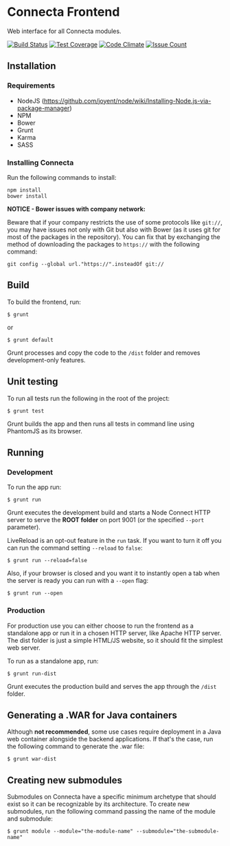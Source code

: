 # Connecta Frontend

Web interface for all Connecta modules.

[![Build Status](https://travis-ci.org/connecta-solutions/connecta-frontend.svg?branch=master)](https://travis-ci.org/connecta-solutions/connecta-frontend)
[![Test Coverage](https://codeclimate.com/github/connecta-solutions/connecta-frontend/badges/coverage.svg)](https://codeclimate.com/github/connecta-solutions/connecta-frontend/coverage)
[![Code Climate](https://codeclimate.com/github/connecta-solutions/connecta-frontend/badges/gpa.svg)](https://codeclimate.com/github/connecta-solutions/connecta-frontend)
[![Issue Count](https://codeclimate.com/github/connecta-solutions/connecta-frontend/badges/issue_count.svg)](https://codeclimate.com/github/connecta-solutions/connecta-frontend)

## Installation

### Requirements

- NodeJS (https://github.com/joyent/node/wiki/Installing-Node.js-via-package-manager)
- NPM
- Bower
- Grunt
- Karma
- SASS

### Installing Connecta

Run the following commands to install:

```
npm install
bower install
```

**NOTICE - Bower issues with company network:**

Beware that if your company restricts the use of some protocols like `git://`, you may have issues not only with Git but also with Bower (as it uses git for most of the packages in the repository). You can fix that by exchanging the method of downloading the packages to `https://` with the following command:

```
git config --global url."https://".insteadOf git://
```

## Build

To build the frontend, run:

```
$ grunt
```

or

```
$ grunt default
```

Grunt processes and copy the code to the `/dist` folder and removes development-only features.

## Unit testing

To run all tests run the following in the root of the project:

```
$ grunt test
```

Grunt builds the app and then runs all tests in command line using PhantomJS as its browser.

## Running

### Development

To run the app run:

```
$ grunt run
```

Grunt executes the development build and starts a Node Connect HTTP server to serve the **ROOT folder** on port 9001 (or the specified `--port` parameter).

LiveReload is an opt-out feature in the `run` task. If you want to turn it off you can run the command setting `--reload` to `false`:

```
$ grunt run --reload=false
```

Also, if your browser is closed and you want it to instantly open a tab when the server is ready you can run with a `--open` flag:

```
$ grunt run --open
```

### Production

For production use you can either choose to run the frontend as a standalone app or run it in a chosen HTTP server, like Apache HTTP server. The dist folder is just a simple HTML/JS website, so it should fit the simplest web server.

To run as a standalone app, run:

```
$ grunt run-dist
```

Grunt executes the production build and serves the app through the `/dist` folder.

## Generating a .WAR for Java containers

Although **not recommended**, some use cases require deployment in a Java web container alongside the backend applications. If that's the case, run the following command to generate the .war file:

```
$ grunt war-dist
```

## Creating new submodules

Submodules on Connecta have a specific minimum archetype that should exist so it can be recognizable by its architecture. To create new submodules, run the following command passing the name of the module and submodule:

```
$ grunt module --module="the-module-name" --submodule="the-submodule-name"
```
